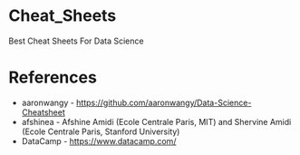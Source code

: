 # Cheat_Sheets
Best Cheat Sheets For Data Science

# References
- aaronwangy - https://github.com/aaronwangy/Data-Science-Cheatsheet
- afshinea - Afshine Amidi (Ecole Centrale Paris, MIT) and Shervine Amidi (Ecole Centrale Paris, Stanford University)
- DataCamp - https://www.datacamp.com/
